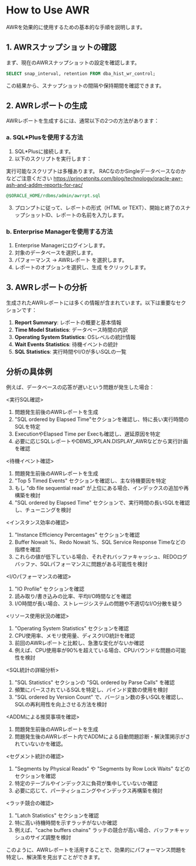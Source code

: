 # How to Use AWR

AWRを効果的に使用するための基本的な手順を説明します。

## 1. AWRスナップショットの確認

まず、現在のAWRスナップショットの設定を確認します。

```sql
SELECT snap_interval, retention FROM dba_hist_wr_control;
```

この結果から、スナップショットの間隔や保持期間を確認できます。

## 2. AWRレポートの生成

AWRレポートを生成するには、通常以下の2つの方法があります：

### a. SQL*Plusを使用する方法

1. SQL*Plusに接続します。
2. 以下のスクリプトを実行します：

実行可能なスクリプトは多種あります。
RACなのかSingleデータベースなのかなどご注意ください
https://princetonits.com/blog/technology/oracle-awr-ash-and-addm-reports-for-rac/

```sql
@$ORACLE_HOME/rdbms/admin/awrrpt.sql
```

3. プロンプトに従って、レポートの形式（HTML or TEXT）、開始と終了のスナップショットID、レポートの名前を入力します。

### b. Enterprise Managerを使用する方法

1. Enterprise Managerにログインします。
2. 対象のデータベースを選択します。
3. パフォーマンス → AWRレポート を選択します。
4. レポートのオプションを選択し、生成 をクリックします。

## 3. AWRレポートの分析

生成されたAWRレポートには多くの情報が含まれています。以下は重要なセクションです：

1. **Report Summary**: レポートの概要と基本情報
2. **Time Model Statistics**: データベース時間の内訳
3. **Operating System Statistics**: OSレベルの統計情報
4. **Wait Events Statistics**: 待機イベントの統計
5. **SQL Statistics**: 実行時間やI/Oが多いSQLの一覧

## 分析の具体例

例えば、データベースの応答が遅いという問題が発生した場合：

<実行SQL確認>
1. 問題発生前後のAWRレポートを生成
2. "SQL ordered by Elapsed Time"セクションを確認し、特に長い実行時間のSQLを特定
3. ExecutionやElapsed Time per Execも確認し、遅延原因を特定
4. 必要に応じSQLレポートやDBMS_XPLAN.DISPLAY_AWRなどから実行計画を確認


<待機イベント確認>
1. 問題発生前後のAWRレポートを生成
2. "Top 5 Timed Events" セクションを確認し、主な待機要因を特定
3. もし "db file sequential read" が上位にある場合、インデックスの追加や再構築を検討
4. "SQL ordered by Elapsed Time" セクションで、実行時間の長いSQLを確認し、チューニングを検討

<インスタンス効率の確認>

1. "Instance Efficiency Percentages" セクションを確認
2. Buffer Nowait %、Redo Nowait %、SQL Service Response Timeなどの指標を確認
3. これらの値が低下している場合、それぞれバッファキャッシュ、REDOログバッファ、SQLパフォーマンスに問題がある可能性を検討

<I/Oパフォーマンスの確認>

1. "IO Profile" セクションを確認
2. 読み取り/書き込みの比率、平均I/O時間などを確認
3. I/O時間が長い場合、ストレージシステムの問題や不適切なI/O分散を疑う

<リソース使用状況の確認>

1. "Operating System Statistics" セクションを確認
2. CPU使用率、メモリ使用量、ディスクI/O統計を確認
3. 前回のAWRレポートと比較し、急激な変化がないか確認
4. 例えば、CPU使用率が90%を超えている場合、CPUバウンドな問題の可能性を検討

<SQL統計の詳細分析>

1. "SQL Statistics" セクションの "SQL ordered by Parse Calls" を確認
2. 頻繁にパースされているSQLを特定し、バインド変数の使用を検討
3. "SQL ordered by Version Count" で、バージョン数の多いSQLを確認し、SQLの再利用性を向上させる方法を検討

<ADDMによる推奨事項を確認>
1. 問題発生前後のAWRレポートを生成
2. 問題発生後のAWRレポート内でADDMによる自動問題診断・解決策掲示がされていないかを確認。


<セグメント統計の確認>

1. "Segments by Physical Reads" や "Segments by Row Lock Waits" などのセクションを確認
2. 特定のテーブルやインデックスに負荷が集中していないか確認
3. 必要に応じて、パーティショニングやインデックス再構築を検討

<ラッチ競合の確認>

1. "Latch Statistics" セクションを確認
2. 特に高い待機時間を示すラッチがないか確認
3. 例えば、"cache buffers chains" ラッチの競合が高い場合、バッファキャッシュのサイズ調整を検討

このように、AWRレポートを活用することで、効果的にパフォーマンス問題を特定し、解決策を見出すことができます。
